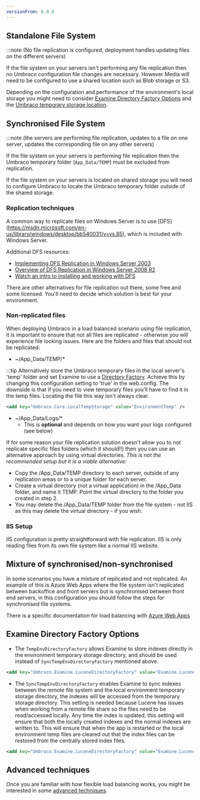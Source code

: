 ```yaml
---
versionFrom: 8.0.0
---
```


## Standalone File System 
:::note 
(No file replication is configured, deployment handles updating files on the different servers)

If the file system on your servers isn't performing any file replication then no _Umbraco_ configuration file changes are necessary. However Media will need to be configured to use a shared location such as Blob storage or S3.

Depending on the configuration and performance of the environment's local storage you might need to consider [Examine Directory Factory Options](#examine-directory-factory-options) and the [Umbraco temporary storage location](../../../../Reference/Config/webconfig/index.md#umbracocorelocaltempstorage). 

## Synchronised File System 
:::note 
(the servers are performing file replication, updates to a file on one server, updates the corresponding file on any other servers)

If the file system on your servers is performing file replication then the Umbraco temporary folder (`App_Data/TEMP`) must be excluded from replication.

If the file system on your servers is located on shared storage you will need to configure Umbraco to locate the Umbraco temporary folder outside of the shared storage.

### Replication techniques

A common way to replicate files on Windows Server is to use [DFS](https://msdn.microsoft.com/en-us/library/windows/desktop/bb540031(v=vs.85), which is included with Windows Server.

Additional DFS resources:

* [Implementing DFS Replication in Windows Server 2003](http://www.windowsnetworking.com/articles_tutorials/Implementing-DFS-Replication.html)
* [Overview of DFS Replication in Windows Server 2008 R2](https://technet.microsoft.com/en-us/library/cc771058.aspx)
* [Watch an intro to installing and working with DFS](https://www.youtube.com/watch?v=DYfBoUt2RVE)

There are other alternatives for file replication out there, some free and some licensed. You'll need to decide which solution is best for your environment.

### Non-replicated files

When deploying Umbraco in a load balanced scenario using file replication, it is important to ensure that not all files are replicated - otherwise you will experience file locking issues. Here are the folders and files that should not be replicated:

* ~/App_Data/TEMP/*

:::tip
Alternatively store the Umbraco temporary files in the local server's 'temp' folder and set Examine to use a [Directory Factory](#examine-directory-factory-options). Achieve this by changing this configuration setting to 'true' in the web.config. The downside is that if you need to view temporary files you'll have to find it in the temp files. Locating the file this way isn't always clear.
        
```xml
<add key="Umbraco.Core.LocalTempStorage" value="EnvironmentTemp" />
```
            
* ~/App_Data/Logs/*
	* This is **optional** and depends on how you want your logs configured (see below) 

If for some reason your file replication solution doesn't allow you to not replicate specific files folders (which it should!!) then you can use an alternative approach by using virtual directories. *This is not the recommended setup but it is a viable alternative:*

* Copy the /App_Data/TEMP directory to each server, outside of any replication areas or to a unique folder for each server.
* Create a virtual directory (not a virtual application) in the /App_Data folder, and name it TEMP. Point the virtual directory to the folder you created in step 2.
* You may delete the /App_Data/TEMP folder from the file system - not IIS as this may delete the virtual directory - if you wish.

### IIS Setup

IIS configuration is pretty straightforward with file replication. IIS is only reading files from its own file system like a normal IIS website.

## Mixture of synchronised/non-synchronised

In some scenarios you have a mixture of replicated and not replicated. An example of this is Azure Web Apps where the file system isn't replicated between backoffice and front servers but is synchronised between front end servers, in this configuration you should follow the steps for synchronised file systems.

There is a specific documentation for load balancing with [Azure Web Apps](azure-web-apps.md)

## Examine Directory Factory Options
 
- The `TempEnvDirectoryFactory` allows Examine to store indexes directly in the environment temporary storage directory, and should be used instead of `SyncTempEnvDirectoryFactory` mentioned above.
```xml
<add key="Umbraco.Examine.LuceneDirectoryFactory" value="Examine.LuceneEngine.Directories.TempEnvDirectoryFactory, Examine" />
``` 
- The `SyncTempEnvDirectoryFactory` enables Examine to sync indexes between the remote file system and the local environment temporary storage directory, the indexes will be accessed from the temporary storage directory. This setting is needed because Lucene has issues when working from a remote file share so the files need to be read/accessed locally. Any time the index is updated, this setting will ensure that both the locally created indexes and the normal indexes are written to. This will ensure that when the app is restarted or the local environment temp files are cleared out that the index files can be restored from the centrally stored index files.
```xml
<add key="Umbraco.Examine.LuceneDirectoryFactory" value="Examine.LuceneEngine.Directories.SyncTempEnvDirectoryFactory, Examine" />
``` 

## Advanced techniques

Once you are familiar with how flexible load balancing works, you might be interested in some [advanced techniques](flexible-advanced.md).